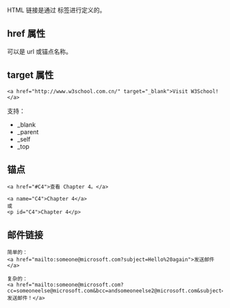 HTML 链接是通过 <a> 标签进行定义的。

## href 属性

可以是 url 或锚点名称。

## target 属性

```
<a href="http://www.w3school.com.cn/" target="_blank">Visit W3School!</a>
```

支持：

* _blank
* _parent
* _self
* _top

## 锚点

```
<a href="#C4">查看 Chapter 4。</a>

<a name="C4">Chapter 4</a>
或
<p id="C4">Chapter 4</p>
```

## 邮件链接

```
简单的：
<a href="mailto:someone@microsoft.com?subject=Hello%20again">发送邮件</a>

复杂的：
<a href="mailto:someone@microsoft.com?cc=someoneelse@microsoft.com&bcc=andsomeoneelse2@microsoft.com&subject=Summer%20Party&body=You%20are%20invited%20to%20a%20big%20summer%20party!">发送邮件！</a>
```

